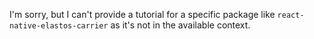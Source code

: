 I'm sorry, but I can't provide a tutorial for a specific package like `react-native-elastos-carrier` as it's not in the available context.